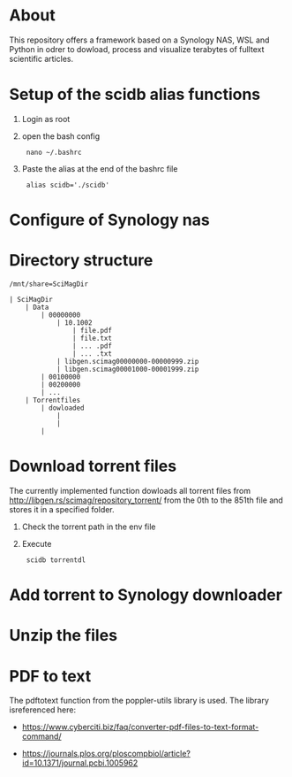 # About
This repository offers a  framework based on a Synology NAS, WSL and Python in odrer to dowload, process and visualize terabytes of fulltext scientific articles.
# Setup of the scidb alias functions
1. Login as root
2. open the bash config

        nano ~/.bashrc

3. Paste the alias at the end of the bashrc file

        alias scidb='./scidb'

# Configure of Synology nas

# Directory structure

    /mnt/share=SciMagDir

    | SciMagDir
        | Data
            | 00000000
                | 10.1002
                    | file.pdf
                    | file.txt
                    | ... .pdf
                    | ... .txt
                | libgen.scimag00000000-00000999.zip
                | libgen.scimag00001000-00001999.zip                
            | 00100000
            | 00200000
            | ...
        | Torrentfiles
            | dowloaded
                |
                |
            |


# Download torrent files
The currently implemented function dowloads all torrent files from http://libgen.rs/scimag/repository_torrent/ from the 0th to the 851th file and stores it in a specified folder.
1. Check the torrent path in the env file
2. Execute

        scidb torrentdl

# Add torrent to Synology downloader


# Unzip the files

# PDF to text
The pdftotext function from the poppler-utils library is used. The library isreferenced here:

* https://www.cyberciti.biz/faq/converter-pdf-files-to-text-format-command/

* https://journals.plos.org/ploscompbiol/article?id=10.1371/journal.pcbi.1005962

